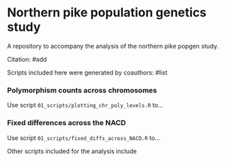 # Northern pike population genetics study
A repository to accompany the analysis of the northern pike popgen study.     

Citation: #add    

Scripts included here were generated by coauthors: #list     

### Polymorphism counts across chromosomes ###
Use script `01_scripts/plotting_chr_poly_levels.R` to...      

### Fixed differences across the NACD ###
Use script `01_scripts/fixed_diffs_across_NACD.R` to...    

Other scripts included for the analysis include     

